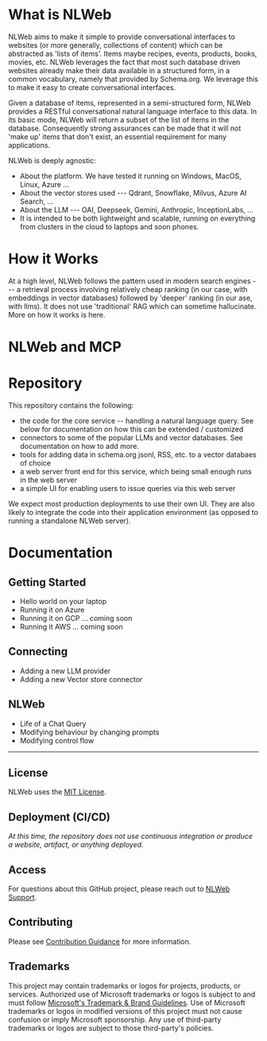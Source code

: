 # What is NLWeb

NLWeb aims to make it simple to provide conversational interfaces to
websites (or more generally, collections of content) which can be abstracted
as 'lists of items'. Items maybe recipes, events, products, books, movies, etc.
NLWeb leverages the fact that most such database driven websites already make their data
available in a structured form, in a common vocabulary, namely that provided
by Schema.org. We leverage this to make it easy to create conversational interfaces.

Given a database of items, represented in a semi-structured form, NLWeb 
provides a RESTful conversational natural language interface to this data.
In its basic mode, NLWeb will return a subset of the list of items in the
database. Consequently strong assurances can be made that it will not 'make up'
items that don't exist, an essential requirement for many applications.

NLWeb is deeply agnostic:
- About the platform. We have tested it running on Windows, MacOS, Linux, Azure ...
- About the vector stores used --- Qdrant, Snowflake, Milvus, Azure AI Search, ...
- About the LLM --- OAI, Deepseek, Gemini, Anthropic, InceptionLabs, ...
- It is intended to be both lightweight and scalable, running on everything from clusters 
  in the cloud to laptops and soon phones.

# How it Works
 At a high level, NLWeb follows the pattern used in modern search engines --- a retrieval
 process involving relatively cheap ranking (in our case, with embeddings in vector
 databases) followed by 'deeper' ranking (in our ase, with llms). It does not use
 'traditional' RAG which can sometime hallucinate. More on how it works is here.

# NLWeb and MCP

# Repository
This repository contains the following:

- the code for the core service -- handling a natural language query. See below for documentation
  on how this can be extended / customized
- connectors to some of the popular LLMs and vector databases. See documentation on how to add more.
- tools for adding data in schema.org jsonl, RSS, etc. to a vector databaes of choice
- a web server front end for this service, which being small enough runs in the web server
- a simple UI for enabling users to issue queries via this web server

We expect most production deployments to use their own UI. They are also likely to integrate
the code into their application environment (as opposed to running a standalone NLWeb server).


# Documentation

## Getting Started
- Hello world on your laptop
- Running it on Azure
- Running it on GCP ... coming soon
- Running it AWS ... coming soon

## Connecting
- Adding a new LLM provider
- Adding a new Vector store connector

## NLWeb
- Life of a Chat Query
- Modifying behaviour by changing prompts
- Modifying control flow



-----------------------------------------------------------------

## License 

NLWeb uses the [MIT License](LICENSE).


## Deployment (CI/CD)

_At this time, the repository does not use continuous integration or produce a website, artifact, or anything deployed._

## Access

For questions about this GitHub project, please reach out to [NLWeb Support](mailto:NLWebSup@microsoft.com).

## Contributing

Please see [Contribution Guidance](CONTRIBUTING.md) for more information.

## Trademarks

This project may contain trademarks or logos for projects, products, or services. Authorized use of Microsoft 
trademarks or logos is subject to and must follow 
[Microsoft's Trademark & Brand Guidelines](https://www.microsoft.com/en-us/legal/intellectualproperty/trademarks/usage/general).
Use of Microsoft trademarks or logos in modified versions of this project must not cause confusion or imply Microsoft sponsorship.
Any use of third-party trademarks or logos are subject to those third-party's policies.
